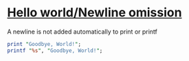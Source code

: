[1]: https://rosettacode.org/wiki/Hello_world/Newline_omission

# [Hello world/Newline omission][1]


A newline is not added automatically to print or printf

```perl
print "Goodbye, World!";
printf "%s", "Goodbye, World!";
```
